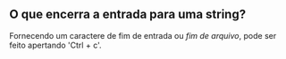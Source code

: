 ## O que encerra a entrada para uma string?

Fornecendo um caractere de fim de entrada ou _fim de arquivo_, pode ser feito apertando 'Ctrl + c'.
